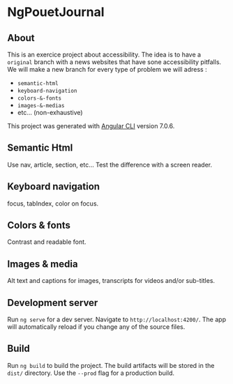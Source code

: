 # NgPouetJournal
## About
This is an exercice project about accessibility. The idea is to have a `original` branch with a news websites that have sone accessibility pitfalls. We will make a new branch for every type of problem we will adress : 
- `semantic-html`
- `keyboard-navigation`
- `colors-&-fonts`
- `images-&-medias` 
- etc... (non-exhaustive)

This project was generated with [Angular CLI](https://github.com/angular/angular-cli) version 7.0.6.

## Semantic Html
Use nav, article, section, etc... Test the difference with a screen reader.

## Keyboard navigation
focus, tabIndex, color on focus.

## Colors & fonts
Contrast and readable font.

## Images & media
Alt text and captions for images, transcripts for videos and/or sub-titles.


## Development server

Run `ng serve` for a dev server. Navigate to `http://localhost:4200/`. The app will automatically reload if you change any of the source files.

## Build

Run `ng build` to build the project. The build artifacts will be stored in the `dist/` directory. Use the `--prod` flag for a production build.
